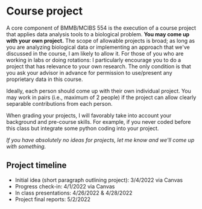 # Course project

A core component of BMMB/MCIBS 554 is the execution of a course project that applies data analysis tools to a biological problem. **You may come up with your own project.** The scope of allowable projects is broad; as long as you are analyzing biological data or implementing an approach that we've discussed in the course, I am likely to allow it. For those of you who are working in labs or doing rotations: I particularly encourage you to do a project that has relevance to your own research. The only condition is that you ask your advisor in advance for permission to use/present any proprietary data in this course.

Ideally, each person should come up with their own individual project. You may work in pairs (i.e., maximum of 2 people) if the project can allow clearly separable contributions from each person.

When grading your projects, I will favorably take into account your background and pre-course skills. For example, if you never coded before this class but integrate some python coding into your project.

*If you have absolutely no ideas for projects, let me know and we'll come up with something.*


## Project timeline

- Initial idea (short paragraph outlining project): 3/4/2022 via Canvas
- Progress check-in: 4/1/2022 via Canvas
- In class presentations: 4/26/2022 & 4/28/2022
- Project final reports: 5/2/2022
